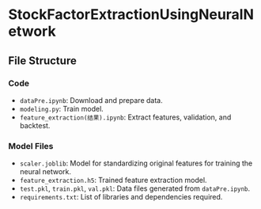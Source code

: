 # StockFactorExtractionUsingNeuralNetwork

## File Structure

### Code

- `dataPre.ipynb`: Download and prepare data.
- `modeling.py`: Train model.
- `feature_extraction(结果).ipynb`: Extract features, validation, and backtest.

### Model Files

- `scaler.joblib`: Model for standardizing original features for training the neural network.
- `feature_extraction.h5`: Trained feature extraction model.
- `test.pkl`, `train.pkl`, `val.pkl`: Data files generated from `dataPre.ipynb`.
- `requirements.txt`: List of libraries and dependencies required.
